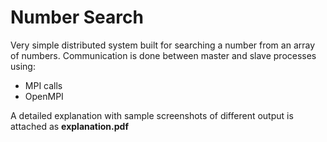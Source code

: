 # Number Search
Very simple distributed system built for searching a number from an array of numbers. Communication is done between master and slave processes using:
* MPI calls
* OpenMPI

A detailed explanation with sample screenshots of different output is attached as **explanation.pdf**
